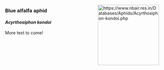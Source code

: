 <img 
title="https://www.nbair.res.in/Databases/Aphids/Acyrthosiphon-kondoi.php"
src="https://www.nbair.res.in/Databases/Aphids/images/Acyrthosiphonkondoi/Acyrthosiphonkondoi.jpg" 
height="200"
class="center"
align="right">

### Blue alfalfa aphid 
#### *Acyrthosiphon kondoi*

More text to come!

<!--stackedit_data:
eyJoaXN0b3J5IjpbODc4NzQ0MDM1LDIwOTI2Mzc3NTgsMzExNz
Q0NDQ2XX0=
-->